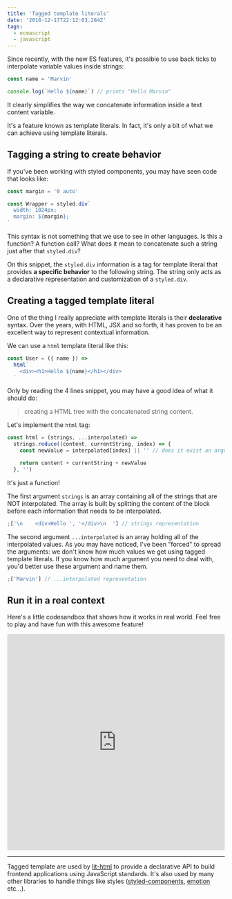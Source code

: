 ```yaml
---
title: 'Tagged template literals'
date: '2018-12-17T22:12:03.284Z'
tags:
  - ecmascript
  - javascript
---
```


Since recently, with the new ES features, it's possible to use back ticks to interpolate variable values inside strings:

```javascript
const name = 'Marvin'

console.log(`Hello ${name}`) // prints "Hello Marvin"
```

It clearly simplifies the way we concatenate information inside a text content variable.

It's a feature known as template literals. In fact, it's only a bit of what we can achieve using template literals.

## Tagging a string to create behavior

If you've been working with styled components, you may have seen code that looks like:

```javascript
const margin = '0 auto'

const Wrapper = styled.div`
  width: 1024px;
  margin: ${margin};
`
```

This syntax is not something that we use to see in other languages. Is this a function? A function call? What does it mean to concatenate such a string just after that `styled.div`?

On this snippet, the `styled.div` information is a tag for template literal that provides **a specific behavior** to the following string. The string only acts as a declarative representation and customization of a `styled.div`.

## Creating a tagged template literal

One of the thing I really appreciate with template literals is their **declarative** syntax. Over the years, with HTML, JSX and so forth, it has proven to be an excellent way to represent contextual information.

We can use a `html` template literal like this:

```javascript
const User = ({ name }) =>
  html`
    <div><h1>Hello ${name}</h1></div>
  `
```

Only by reading the 4 lines snippet, you may have a good idea of what it should do:

> creating a HTML tree with the concatenated string content.

Let's implement the `html` tag:

```javascript
const html = (strings, ...interpolated) =>
  strings.reduce((content, currentString, index) => {
    const newValue = interpolated[index] || '' // does it exist an argument for that string position?

    return content + currentString + newValue
  }, '')
```

It's just a function!

The first argument `strings` is an array containing all of the strings that are NOT interpolated. The array is built by splitting the content of the block before each information that needs to be interpolated.

```javascript
;['\n    <div>Hello ', '</div>\n  '] // strings representation
```

The second argument `...interpolated` is an array holding all of the interpolated values. As you may have noticed, I've been "forced" to spread the arguments: we don't know how much values we get using tagged template literals. If you know how much argument you need to deal with, you'd better use these argument and name them.

```javascript
;['Marvin'] // ...interpolated representation
```

## Run it in a real context

Here's a little codesandbox that shows how it works in real world. Feel free to play and have fun with this awesome feature!

<iframe src="https://codesandbox.io/embed/7mvjnkpmm0?fontsize=12&module=%2Fsrc%2Findex.js" style="width:100%; height:500px; border:0; border-radius: 4px; overflow:hidden;" sandbox="allow-modals allow-forms allow-popups allow-scripts allow-same-origin"></iframe>

---

Tagged template are used by [lit-html](https://github.com/Polymer/lit-html) to provide a declarative API to build frontend applications using JavaScript standards. It's also used by many other libraries to handle things like styles ([styled-components](https://www.styled-components.com/), [emotion](https://emotion.sh/) etc...).
